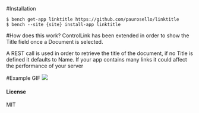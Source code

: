 #Installation
```
$ bench get-app linktitle https://github.com/paurosello/linktitle
$ bench --site {site} install-app linktitle
```
#How does this work?
ControlLink has been extended in order to show the Title field once a Document is selected.

A REST call is used in order to retrieve the title of the document, if no Title is defined it defaults to Name. 
If your app contains many links it could affect the performance of your server

#Example GIF
![](http://g.recordit.co/ud7f2Aq8t4.gif)

#### License
MIT
